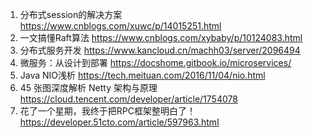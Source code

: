 1. 分布式session的解决方案
https://www.cnblogs.com/xuwc/p/14015251.html
2. 一文搞懂Raft算法
https://www.cnblogs.com/xybaby/p/10124083.html
3. 分布式服务开发
https://www.kancloud.cn/machh03/server/2096494
4. 微服务：从设计到部署
https://docshome.gitbook.io/microservices/
5. Java NIO浅析
https://tech.meituan.com/2016/11/04/nio.html
6. 45 张图深度解析 Netty 架构与原理
https://cloud.tencent.com/developer/article/1754078
7. 花了一个星期，我终于把RPC框架整明白了！
https://developer.51cto.com/article/597963.html